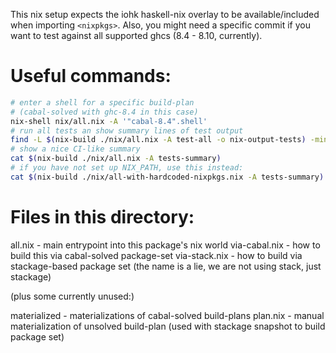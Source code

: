 
This nix setup expects the iohk haskell-nix overlay to be available/included
when importing `<nixpkgs>`. Also, you might need a specific commit if you
want to test against all supported ghcs (8.4 - 8.10, currently).

# Useful commands:

~~~~.sh
# enter a shell for a specific build-plan
# (cabal-solved with ghc-8.4 in this case)
nix-shell nix/all.nix -A '"cabal-8.4".shell'
# run all tests an show summary lines of test output
find -L $(nix-build ./nix/all.nix -A test-all -o nix-output-tests) -mindepth 1 | sort -n | xargs -I{} bash -c "echo {}; cat {}"
# show a nice CI-like summary
cat $(nix-build ./nix/all.nix -A tests-summary)
# if you have not set up NIX_PATH, use this instead:
cat $(nix-build ./nix/all-with-hardcoded-nixpkgs.nix -A tests-summary)
~~~~


# Files in this directory:

all.nix       - main entrypoint into this package's nix world
via-cabal.nix - how to build this via cabal-solved package-set
via-stack.nix - how to build via stackage-based package set
                (the name is a lie, we are not using stack, just stackage)

(plus some currently unused:)

materialized  - materializations of cabal-solved build-plans
plan.nix      - manual materialization of unsolved build-plan (used with
                stackage snapshot to build package set)
